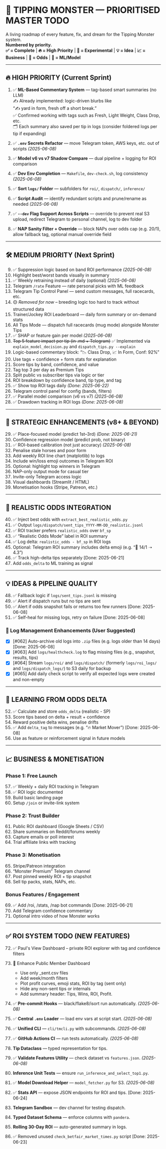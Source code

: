 # 🧠 TIPPING MONSTER — PRIORITISED MASTER TODO

A living roadmap of every feature, fix, and dream for the Tipping Monster system.  
**Numbered by priority.**  
**✅ = Complete** | **🔥 = High Priority** | **🧪 = Experimental** | **💡 = Idea** | **📈 = Business** | **🔁 = Odds** | **🧠 = ML/Model**

---

## 🔥 HIGH PRIORITY (Current Sprint)

1. ✅ **ML-Based Commentary System** — tag-based smart summaries (no LLM)  
   ✍️ Already implemented: logic-driven blurbs like  
   “✍️ yard in form, fresh off a short break.”  
   ✅ Confirmed working with tags such as Fresh, Light Weight, Class Drop, etc.  
   🗂️ Each summary also saved per tip in logs (consider foldered logs per tip if expanding)

2. ✅ **`.env` Secrets Refactor** — move Telegram token, AWS keys, etc. out of scripts *(2025-06-08)*

3. ✅ **Model v6 vs v7 Shadow Compare** — dual pipeline + logging for ROI comparison

4. ✅ **Dev Env Completion** — `Makefile`, `dev-check.sh`, log consistency *(2025-06-08)*

5. ✅ **Sort `logs/` Folder** — subfolders for `roi/`, `dispatch/`, `inference/`

6. ✅ **Script Audit** — identify redundant scripts and prune/rename as needed *(2025-06-08)*

7. ✅ **`--dev` Flag Support Across Scripts** — override to prevent real S3 upload, redirect Telegram to personal channel, log to dev folder

8. ✅ **NAP Sanity Filter + Override** — block NAPs over odds cap (e.g. 20/1), allow fallback tag, optional manual override field

---

## 🛠️ MEDIUM PRIORITY (Next Sprint)

9. ✅ Suppression logic based on band ROI performance *(2025-06-08)*
10. Highlight best/worst bands visually in summary  
11. ✅ Weekly retraining instead of daily (optional) *(2025-06-08)*
12. Telegram `/rate` Feature — rate personal picks with ML feedback  
13. Telegram Tip Control Panel — send custom messages, full racecards, etc.  
14. 🟡 *Removed for now* – breeding logic too hard to track without structured data  
15. Trainer/Jockey ROI Leaderboard — daily form summary or on-demand stats  
16. All Tips Mode — dispatch full racecards (mug mode) alongside Monster Tips  
17. ✅ SHAP or feature gain per model *(2025-06-08)*
18. ~~Top 5 feature impact per tip (in .md + Telegram)~~ ✅ Implemented via `explain_model_decision.py` and `dispatch_tips.py --explain`
19. Logic-based commentary block: “📉 Class Drop, 📈 In Form, Conf: 92%”  
20. Use tags + confidence + form stats for explanation  
21. Score tips by band, confidence, and value  
22. Tag top 3 per day as Premium Tips  
23. Split public vs subscriber tips via logic or tier  
24. ROI breakdown by confidence band, tip type, and tag  
25. ✅ Show top ROI tags daily *(Done: 2025-06-22)*
26. Telegram control panel for config (bands, filters)  
27. ✅ Parallel model comparison (v6 vs v7) *(2025-06-08)*
28. ✅ Drawdown tracking in ROI logs *(Done: 2025-06-08)*

---

## 🔭 STRATEGIC ENHANCEMENTS (v8+ & BEYOND)

29. ✅ Place-focused model (predict 1st–3rd) *(Done: 2025-06-21)*
30. Confidence regression model (predict prob, not binary)  
31. ✅ ROI-based calibration (not just accuracy) *(2025-06-08)*
32. Penalise stale horses and poor form  
33. Add weekly ROI line chart (matplotlib) to logs  
34. Include win/loss emoji outcomes in Telegram ROI  
35. Optional: highlight top winners in Telegram  
36. NAP-only output mode for casual tier  
37. Invite-only Telegram access logic  
38. Visual dashboards (Streamlit / HTML)  
39. Monetisation hooks (Stripe, Patreon, etc.)

---

## 🔁 REALISTIC ODDS INTEGRATION

40. ✅ Inject best odds with `extract_best_realistic_odds.py`  
41. ✅ Output `logs/dispatch/sent_tips_YYYY-MM-DD_realistic.jsonl`
42. ✅ ROI tracker prefers `realistic_odds` over `bf_sp`  
43. ✅ “Realistic Odds Mode” label in ROI summary  
44. ✅ Log delta: `realistic_odds - bf_sp` in ROI logs  
45. Optional: Telegram ROI summary includes delta emoji (e.g. “💸 14/1 ➝ 4.3”)  
46. ✅ Track high-delta tips separately [Done: 2025-06-21]
47. Add `odds_delta` to ML training as signal

---

## 💡 IDEAS & PIPELINE QUALITY

48. ✅ Fallback logic if `logs/sent_tips.jsonl` is missing
49. ✅ Alert if dispatch runs but no tips are sent
50. ✅ Alert if odds snapshot fails or returns too few runners [Done: 2025-06-08]
51. ✅ Self-heal for missing logs, retry on failure [Done: 2025-06-08]

### 🧼 Log Management Enhancements (User Suggested)

* [x] [#062] Auto-archive old logs into `.zip` files (e.g. logs older than 14 days) [Done: 2025-06-08]
* [x] [#063] Add `logs/healthcheck.log` to flag missing files (e.g., snapshot, results, tips)
* [x] [#064] Stream `logs/roi/` and `logs/dispatch/` (formerly `logs/roi_logs/` and `logs/dispatch_logs/`) to S3 daily for backup
* [x] [#065] Add daily check script to verify all expected logs were created and non-empty

---

## 🧠 LEARNING FROM ODDS DELTA

52. ✅ Calculate and store `odds_delta` (realistic - SP)  
53. Score tips based on delta + result + confidence  
54. Reward positive delta wins, penalise drifts  
55. ✅ Add `delta_tag` to messages (e.g. “🔥 Market Mover”) [Done: 2025-06-08]
56. Use as feature or reinforcement signal in future models

---

## 📈 BUSINESS & MONETISATION

### Phase 1: Free Launch
57. ✅ Weekly + daily ROI tracking in Telegram  
58. ✅ ROI logic documented  
59. Build basic landing page  
60. Setup `/join` or invite-link system

### Phase 2: Trust Builder
61. Public ROI dashboard (Google Sheets / CSV)  
62. Share summaries on Reddit/forums weekly  
63. Capture emails or poll interest  
64. Trial affiliate links with tracking

### Phase 3: Monetisation
65. Stripe/Patreon integration  
66. “Monster Premium” Telegram channel  
67. Post pinned weekly ROI + tip snapshot  
68. Sell tip packs, stats, NAPs, etc.

### Bonus Features / Engagement
69. ✅ Add /roi, /stats, /nap bot commands [Done: 2025-06-21]
70. Add Telegram confidence commentary  
71. Optional intro video of how Monster works

---

## ✅ ROI SYSTEM TODO (NEW FEATURES)

72. ✅ Paul's View Dashboard – private ROI explorer with tag and confidence filters

73. 🎯 Enhance Public Member Dashboard  
    - Use only _sent.csv files  
    - Add week/month filters  
    - Plot profit curves, emoji stats, ROI by tag (sent only)  
    - Hide any non-sent tips or internals  
    - Add summary header: Tips, Wins, ROI, Profit.


74. ✅ **Pre-commit Hooks** — black/flake8/isort run automatically. *(2025-06-08)*
75. ✅ **Central `.env` Loader** — load env vars at script start. *(2025-06-08)*
76. ✅ **Unified CLI** — `cli/tmcli.py` with subcommands. *(2025-06-08)*
77. ✅ **GitHub Actions CI** — run tests automatically. *(2025-06-08)*
78. **Tip Dataclass** — typed representation for tips.
79. ✅ **Validate Features Utility** — check dataset vs `features.json`. *(2025-06-08)*
80. **Inference Unit Tests** — ensure `run_inference_and_select_top1.py`.
81. ✅ **Model Download Helper** — `model_fetcher.py` for S3. *(2025-06-08)*
82. ✅ **Stats API** — expose JSON endpoints for ROI and tips. [Done: 2025-06-24]
83. **Telegram Sandbox** — dev channel for testing dispatch.
84. **Typed Dataset Schema** — enforce columns with `pandera`.
85. **Rolling 30-Day ROI** — auto-generated summary in logs.
86. ✅ Removed unused `check_betfair_market_times.py` script [Done: 2025-06-23]
